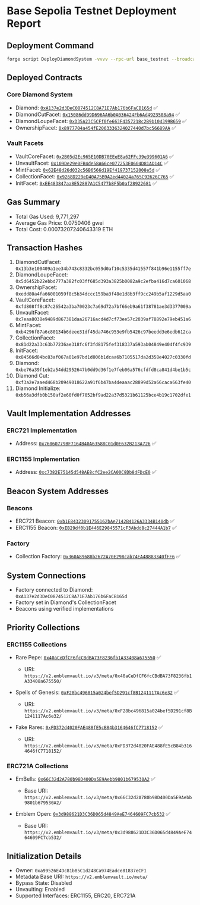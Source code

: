 # Base Sepolia Testnet Deployment Report

## Deployment Command

```bash
forge script DeployDiamondSystem -vvvv --rpc-url base_testnet --broadcast --verify --slow
```

## Deployed Contracts

### Core Diamond System

- Diamond: [`0xA137e2d3DeC0874512C8A71E7Ab176b6FaCB165d`](https://sepolia.basescan.org/address/0xa137e2d3dec0874512c8a71e7ab176b6facb165d) ✅
- DiamondCutFacet: [`0x15086dd99D696AA6b0A036424Fb6Ad4923508a94`](https://sepolia.basescan.org/address/0x15086dd99d696aa6b0a036424fb6ad4923508a94) ✅
- DiamondLoupeFacet: [`0xD35A23C5CFf0fe663F4357218c2B9b104399B659`](https://sepolia.basescan.org/address/0xd35a23c5cff0fe663f4357218c2b9b104399b659) ✅
- OwnershipFacet: [`0x8977704a454fE2063336324027440d7bc56689AA`](https://sepolia.basescan.org/address/0x8977704a454fe2063336324027440d7bc56689aa) ✅

### Vault Facets

- VaultCoreFacet: [`0x2B05d2Ec965E10DB70EEeE8a62FFc39e399601A6`](https://sepolia.basescan.org/address/0x2b05d2ec965e10db70eeee8a62ffc39e399601a6) ✅
- UnvaultFacet: [`0x109De29e0FB4de58A66ce077253E0604D81AD14C`](https://sepolia.basescan.org/address/0x109de29e0fb4de58a66ce077253e0604d81ad14c) ✅
- MintFacet: [`0x62E48d26d032c56B6566d19Ef419737152008e5d`](https://sepolia.basescan.org/address/0x62e48d26d032c56b6566d19ef419737152008e5d) ✅
- CollectionFacet: [`0x9268D229eD40A75B9A2ed44024a765C92626C765`](https://sepolia.basescan.org/address/0x9268d229ed40a75b9a2ed44024a765c92626c765) ✅
- InitFacet: [`0xEE483847aa8E52887A1C5477b8F5b0af28922681`](https://sepolia.basescan.org/address/0xee483847aa8e52887a1c5477b8f5b0af28922681) ✅

## Gas Summary

- Total Gas Used: 9,771,297
- Average Gas Price: 0.0750406 gwei
- Total Cost: 0.00073207240643319 ETH

## Transaction Hashes

1. DiamondCutFacet: `0x13b3e100409a1ee34b743c8332bc059d0af10c5335d41557f841b96e1155ff7e`
2. DiamondLoupeFacet: `0x5d6452b22ebbd777a382fc03ff685d393a3825b0082a9c2efba416d7ca601068`
3. OwnershipFacet: `0xedd80a4fa66001059f8c5b34dccc159ba3f48e1d8b3ff9cc249b5af1229d5aa0`
4. VaultCoreFacet: `0xfd808ff8c87c26542a3ba70023c7a69d72a7bf66eb9a61f38781ae3d3377009a`
5. UnvaultFacet: `0x7eaa8038e9489d867381daa26716acd4d7cf73ee57c2039af78892e79eb451a6`
6. MintFacet: `0xb4296f87a6c80134b6deee31df45da746c953e9fb5426c97beedd3e6edb612ca`
7. CollectionFacet: `0x81d22a33c63b77236ae318fc6f3fd8175fef318337a593ab04849e404f4fc939`
8. InitFacet: `0x84566d04bc83af067a01e97bd1d006b1dcaa6b7105517da2d358e4027c0330fd`
9. Diamond: `0xbe76a39f1eb2a54dd2952647b0dd9d36f1e7feb06a576cfdfd8ca841d4be1b5c`
10. Diamond Cut: `0xf3a2e7aaed468b20949018622a91f6b47ba4deaaac28899d52a66caca663fe40`
11. Diamond Initialize: `0xb56a3dfb0b150af2e60fd0f7052bf9ad22a37d5321b61125bce4b19c1702dfe1`

## Vault Implementation Addresses

### ERC721 Implementation

- Address: [`0x76060779BF7164B40A63588C01d0E632B213A726`](https://sepolia.basescan.org/address/0x76060779bf7164b40a63588c01d0e632b213a726) ✅

### ERC1155 Implementation

- Address: [`0xc7382E75145d548AE8cfC2ee2CA00C8Db8dFDcE0`](https://sepolia.basescan.org/address/0xc7382e75145d548ae8cfc2ee2ca00c8db8dfdce0) ✅

## Beacon System Addresses

### Beacons

- ERC721 Beacon: [`0xb1E84323091755162bAe7142B4126A3334B140db`](https://sepolia.basescan.org/address/0xb1e84323091755162bae7142b4126a3334b140db) ✅
- ERC1155 Beacon: [`0xEB29df0b1E446E29845571cF3Abdd8c27444A1b7`](https://sepolia.basescan.org/address/0xeb29df0b1e446e29845571cf3abdd8c27444a1b7) ✅

### Factory

- Collection Factory: [`0x360A89688b2672A70E298cab74EA48883340fFF6`](https://sepolia.basescan.org/address/0x360a89688b2672a70e298cab74ea48883340fff6) ✅

## System Connections

- Factory connected to Diamond: `0xA137e2d3DeC0874512C8A71E7Ab176b6FaCB165d`
- Factory set in Diamond's CollectionFacet
- Beacons using verified implementations

## Priority Collections

### ERC1155 Collections

- Rare Pepe: [`0x40aCeDfCF6fcCBdBA73F8236fb1A33408a675550`](https://sepolia.basescan.org/address/0x40acedfcf6fccbdba73f8236fb1a33408a675550) ✅

  - URI: `https://v2.emblemvault.io/v3/meta/0x40aCeDfCF6fcCBdBA73F8236fb1A33408a675550/`

- Spells of Genesis: [`0xF28bc496815a024bef5D291cf8B1241117Ac6e32`](https://sepolia.basescan.org/address/0xf28bc496815a024bef5d291cf8b1241117ac6e32) ✅

  - URI: `https://v2.emblemvault.io/v3/meta/0xF28bc496815a024bef5D291cf8B1241117Ac6e32/`

- Fake Rares: [`0xFD372d4020FAE488fE5cB84b3164646fC7718152`](https://sepolia.basescan.org/address/0xfd372d4020fae488fe5cb84b3164646fc7718152) ✅
  - URI: `https://v2.emblemvault.io/v3/meta/0xFD372d4020FAE488fE5cB84b3164646fC7718152/`

### ERC721A Collections

- EmBells: [`0x66C32d2A780b98D400Da5E9Aebb9801b679530A2`](https://sepolia.basescan.org/address/0x66c32d2a780b98d400da5e9aebb9801b679530a2) ✅

  - Base URI: `https://v2.emblemvault.io/v3/meta/0x66C32d2A780b98D400Da5E9Aebb9801b679530A2/`

- Emblem Open: [`0x3d988621D3C36D065d4849AeE7464609FC7cb532`](https://sepolia.basescan.org/address/0x3d988621d3c36d065d4849aee7464609fc7cb532) ✅
  - Base URI: `https://v2.emblemvault.io/v3/meta/0x3d988621D3C36D065d4849AeE7464609FC7cb532/`

## Initialization Details

- Owner: `0xa99526E4Dc81b85C1d248Ca974Eadce81837eCF1`
- Metadata Base URI: `https://v2.emblemvault.io/meta/`
- Bypass State: Disabled
- Unvaulting: Enabled
- Supported Interfaces: ERC1155, ERC20, ERC721A
